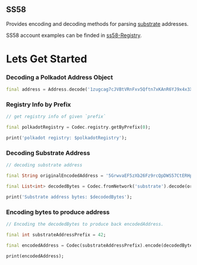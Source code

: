## SS58

Provides encoding and decoding methods for parsing [substrate](https://docs.substrate.io/fundamentals/accounts-addresses-keys/)
addresses.

SS58 account examples can be finded in [ss58-Registry](https://github.com/paritytech/ss58-registry).

# Lets Get Started

### Decoding a Polkadot Address Object

```dart
final address = Address.decode('1zugcag7cJVBtVRnFxv5Qftn7xKAnR6YJ9x4x3XLgGgmNnS');
```

### Registry Info by Prefix

```dart
// get registry info of given `prefix`

final polkadotRegistry = Codec.registry.getByPrefix(0);

print('polkadot registry: $polkadotRegistry');
```

### Decoding Substrate Address

```dart
// decoding substrate address

final String originalEncodedAddress = '5GrwvaEF5zXb26Fz9rcQpDWS57CtERHpNehXCPcNoHGKutQY';

final List<int> decodedBytes = Codec.fromNetwork('substrate').decode(originalEncodedAddress);

print('Substrate address bytes: $decodedBytes');
```

### Encoding bytes to produce address

```dart
// Encoding the decodedBytes to produce back encodedAddress.

final int substrateAddressPrefix = 42;

final encodedAddress = Codec(substrateAddressPrefix).encode(decodedBytes);

print(encodedAddress);
```
